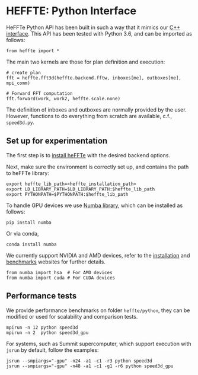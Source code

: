 HEFFTE: Python Interface
=======================

HeFFTe Python API has been built in such a way that it mimics our [C++ interface](https://mkstoyanov.bitbucket.io/heffte/md_doxygen_basic_usage.html). This API has been tested with Python 3.6, and can be imported as follows:

~~~
from heffte import *
~~~

The main two kernels are those for plan definition and execution:

~~~
# create plan
fft = heffte.fft3d(heffte.backend.fftw, inboxes[me], outboxes[me], mpi_comm)

# Forward FFT computation
fft.forward(work, work2, heffte.scale.none)
~~~

The definition of inboxes and outboxes are normally provided by the user. However, functions to do everything from scratch are available, c.f., `speed3d.py`.

## Set up for experimentation

The first step is to [install heFFTe](https://mkstoyanov.bitbucket.io/heffte/md_doxygen_installation.html) with the desired backend options. 

Next, make sure the environment is correctly set up, and contains the path to heFFTe library:

~~~
export heffte_lib_path=<heffte_installation_path>
export LD_LIBRARY_PATH=$LD_LIBRARY_PATH:$heffte_lib_path
export PYTHONPATH=$PYTHONPATH:$heffte_lib_path
~~~


To handle GPU devices we use [Numba library](https://numba.pydata.org/), which can be installed as follows:
~~~
pip install numba
~~~
Or via conda,
~~~
conda install numba
~~~

We currently support NVIDIA and AMD devices, refer to the [installation](https://mkstoyanov.bitbucket.io/heffte/md_doxygen_installation.html)  and [benchmarks](https://mkstoyanov.bitbucket.io/heffte/https://bitbucket.org/icl/heffte/src/master/doxygen/.html) websites for further details.

~~~
from numba import hsa  # For AMD devices
from numba import cuda # For CUDA devices
~~~


## Performance tests

We provide performance benchmarks on folder `heffte/python`, they can be modified or used for scalability and comparison tests.

~~~
mpirun -n 12 python speed3d
mpirun -n 2  python speed3d_gpu
~~~

For systems, such as Summit supercomputer, which support execution with `jsrun` by default, follow the examples:

~~~
jsrun --smpiargs="-gpu" -n24 -a1 -c1 -r3 python speed3d
jsrun --smpiargs="-gpu" -n48 -a1 -c1 -g1 -r6 python speed3d_gpu
~~~
